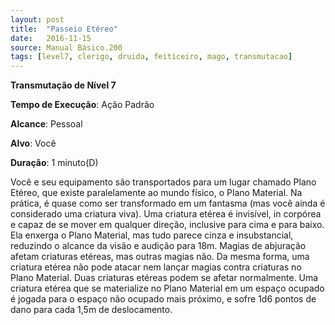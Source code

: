 ```yaml
---
layout: post
title:  "Passeio Etéreo"
date:   2016-11-15
source: Manual Básico.200
tags: [level7, clerigo, druida, feiticeiro, mago, transmutacao]
---
```


**Transmutação de Nível 7**

**Tempo de Execução**: Ação Padrão

**Alcance**: Pessoal

**Alvo**: Você

**Duração**: 1 minuto(D)

Você e seu equipamento são transportados para um lugar chamado Plano Etéreo, que existe paralelamente ao mundo físico, o Plano Material. 
Na prática, é quase como ser transformado em um fantasma (mas você ainda é considerado uma criatura viva).
Uma criatura etérea é invisível, in corpórea e capaz de se mover em qualquer direção, inclusive para cima e para baixo. 
Ela enxerga o Plano Material, mas tudo parece cinza e insubstancial, reduzindo o alcance da visão e audição para 18m.
Magias de abjuração afetam criaturas etéreas, mas outras magias não. 
Da mesma forma, uma criatura etérea não pode atacar nem lançar magias contra criaturas no Plano Material. 
Duas criaturas etéreas podem se afetar normalmente.
Uma criatura etérea que se materialize no Plano Material em um espaço ocupado é jogada para o espaço não ocupado mais próximo, e sofre 1d6 pontos de dano para cada 1,5m de deslocamento.